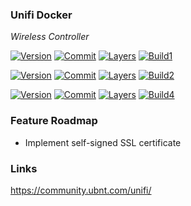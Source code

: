 ### Unifi Docker

*Wireless Controller*

[![Version](https://images.microbadger.com/badges/version/stlouisn/unifi:latest.svg)](https://microbadger.com/images/stlouisn/unifi:latest)
[![Commit](https://images.microbadger.com/badges/commit/stlouisn/unifi:latest.svg)](https://microbadger.com/images/stlouisn/unifi:latest)
[![Layers](https://images.microbadger.com/badges/image/stlouisn/unifi:latest.svg)](https://microbadger.com/images/stlouisn/unifi:latest)
[![Build1][1]][5]

[![Version](https://images.microbadger.com/badges/version/stlouisn/unifi:stable.svg)](https://microbadger.com/images/stlouisn/unifi:stable)
[![Commit](https://images.microbadger.com/badges/commit/stlouisn/unifi:stable.svg)](https://microbadger.com/images/stlouisn/unifi:stable)
[![Layers](https://images.microbadger.com/badges/image/stlouisn/unifi:stable.svg)](https://microbadger.com/images/stlouisn/unifi:stable)
[![Build2][2]][5]

[![Version](https://images.microbadger.com/badges/version/stlouisn/unifi:lts.svg)](https://microbadger.com/images/stlouisn/unifi:lts)
[![Commit](https://images.microbadger.com/badges/commit/stlouisn/unifi:lts.svg)](https://microbadger.com/images/stlouisn/unifi:lts)
[![Layers](https://images.microbadger.com/badges/image/stlouisn/unifi:lts.svg)](https://microbadger.com/images/stlouisn/unifi:lts)
[![Build4][3]][5]

[1]: https://travis-matrix-badges.herokuapp.com/repos/stlouisn/unifi_docker/branches/master/1
[2]: https://travis-matrix-badges.herokuapp.com/repos/stlouisn/unifi_docker/branches/master/2
[3]: https://travis-matrix-badges.herokuapp.com/repos/stlouisn/unifi_docker/branches/master/3
[5]: https://travis-ci.org/stlouisn/unifi_docker

### Feature Roadmap

- Implement self-signed SSL certificate

### Links

https://community.ubnt.com/unifi/
